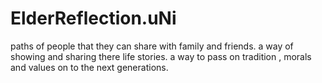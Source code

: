 # ElderReflection.uNi
paths of people that they can share with family and friends. a way of showing and sharing there life stories. a way to pass on tradition , morals and values on to the next generations.
